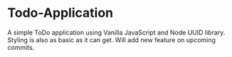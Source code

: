 # Todo-Application
A simple ToDo application using Vanilla JavaScript and Node UUID library.
Styling is also as basic as it can get.
Will add new feature on upcoming commits.
